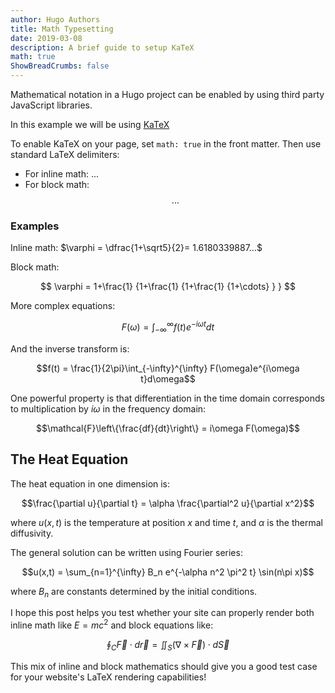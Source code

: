 ```yaml
---
author: Hugo Authors
title: Math Typesetting
date: 2019-03-08
description: A brief guide to setup KaTeX
math: true
ShowBreadCrumbs: false
---
```


Mathematical notation in a Hugo project can be enabled by using third party JavaScript libraries.

<!--more-->

In this example we will be using [KaTeX](https://katex.org/)

To enable KaTeX on your page, set `math: true` in the front matter.
Then use standard LaTeX delimiters:
- For inline math: $...$
- For block math: $$...$$

### Examples

Inline math: $\varphi = \dfrac{1+\sqrt5}{2}= 1.6180339887…$

Block math:

$$
\varphi = 1+\frac{1} {1+\frac{1} {1+\frac{1} {1+\cdots} } }
$$

More complex equations:

$$
F(\omega) = \int_{-\infty}^{\infty} f(t)e^{-i\omega t}dt
$$

And the inverse transform is:

$$f(t) = \frac{1}{2\pi}\int_{-\infty}^{\infty} F(\omega)e^{i\omega t}d\omega$$

One powerful property is that differentiation in the time domain corresponds to multiplication by $i\omega$ in the frequency domain:

$$\mathcal{F}\left\{\frac{df}{dt}\right\} = i\omega F(\omega)$$

## The Heat Equation

The heat equation in one dimension is:

$$\frac{\partial u}{\partial t} = \alpha \frac{\partial^2 u}{\partial x^2}$$

where $u(x,t)$ is the temperature at position $x$ and time $t$, and $\alpha$ is the thermal diffusivity.

The general solution can be written using Fourier series:

$$u(x,t) = \sum_{n=1}^{\infty} B_n e^{-\alpha n^2 \pi^2 t} \sin(n\pi x)$$

where $B_n$ are constants determined by the initial conditions.

I hope this post helps you test whether your site can properly render both inline math like $E = mc^2$ and block equations like:

$$\oint_C \vec{F} \cdot d\vec{r} = \iint_S (\nabla \times \vec{F}) \cdot d\vec{S}$$

This mix of inline and block mathematics should give you a good test case for your website's LaTeX rendering capabilities!
